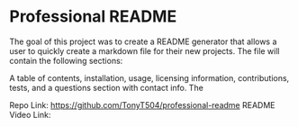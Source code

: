 # Professional README


The goal of this project was to create a README generator that allows a user to quickly create a markdown file for their new projects. The file will contain the following sections:

A table of contents, installation, usage, licensing information, contributions, tests, and a questions section with contact info. The

Repo Link: https://github.com/TonyT504/professional-readme
README Video Link: 